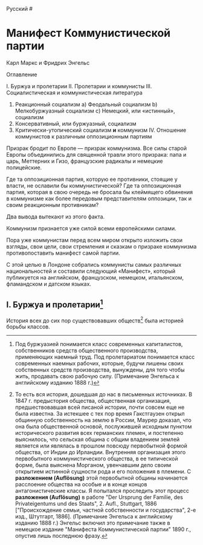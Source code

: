 Русский #

# Манифест Коммунистической партии

Карл Маркс и Фридрих Энгельс

Оглавление

I. Буржуа и пролетарии
II. Пролетарии и коммунисты
III. Социалистическая и коммунистическая литература
1. Реакционный социализм
а) Феодальный социализм
b) Мелкобуржуазный социализм
с) Немецкий, или «истинный», социализм
2. Консервативный, или буржуазный, социализм
3. Критически-утопический социализм **и** коммунизм
IV. Отношение коммунистов к различным оппозиционным партиям


Призрак бродит по Европе — призрак коммунизма. Все силы старой Европы объединились для священной травли этого призрака: папа и царь, Меттерних и Гизо, французские радикалы и немецкие полицейские.

Где та оппозиционная партия, которую ее противники, стоящие у власти, не ославили бы коммунистической? Где та оппозиционная партия, которая в свою очередь не бросала бы клеймящего обвинения в коммунизме как более передовым представителям оппозиции, так и своим реакционным противникам?

Два вывода вытекают из этого факта.

Коммунизм признается уже силой всеми европейскими силами.

Пора уже коммунистам перед всем миром открыто изложить свои взгляды, свои цели, свои стремления и сказкам о призраке коммунизма противопоставить манифест самой партии.

С этой целью в Лондоне собрались коммунисты самых различных национальностей и составили следующий «Манифест», который публикуется на английском, французском, немецком, итальянском, фламандском и датском языках.

## I. Буржуа и пролетарии[^1]

[^1]: Под буржуазией понимается класс современных капиталистов, собственников средств общественного производства, применяющих наемный труд. Под пролетариатом понимается класс современных наемных рабочих, которые, будучи лишены своих собственных средств производства, вынуждены, для того чтобы жить, продавать свою рабочую силу. (Примечание Энгельса к английскому изданию 1888 г.)

История всех до сих пор существовавших обществ[^2] была историей борьбы классов.

[^2]: То есть вся история, дошедшая до нас в письменных источниках. В 1847 г. предыстория общества, общественная организация, предшествовавшая всей писаной истории, почти совсем еще не была известна. За истекшее с тех пор время Гакстгаузен открыл общинную собственность на землю в России, Маурер доказал, что она была общественной основой, послужившей исходным пунктом исторического развития всех германских племен, и постепенно выяснилось, что сельская община с общим владением землей является или являлась в прошлом повсюду первобытной формой общества, от Индии до Ирландии. Внутренняя организация этого первобытного коммунистического общества, в ее типической форме, была выяснена Морганом, увенчавшим дело своим открытием истинной сущности рода и его положения в племени. С **разложением (Auflösung)** этой первобытной общины начинается расслоение общества на особые и в конце концов антагонистические классы. Я попытался проследить этот процесс **разложения (Auflösung)** в работе "Der Ursprung der Familie, des Privateigentums und des Staats", 2. Aufl., Stuttgart, 1886 ["Происхождение семьи, частной собственности и государства", 2-е изд., Штутгарт, 1886]. (Примечание Энгельса к английскому изданию 1888 г.) Энгельс включил это примечание также в немецкое издание "Манифеста Коммунистической партии" 1890 г., опустив лишь последнюю фразу.